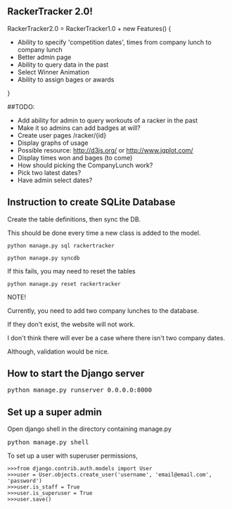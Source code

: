 ## RackerTracker 2.0!
RackerTracker2.0 = RackerTracker1.0 + new Features() {
* Ability to specify 'competition dates', times from company lunch to company lunch
* Better admin page
 * Ability to query data in the past
 * Select Winner Animation
 * Ability to assign bages or awards

}

##TODO:
* Add ability for admin to query workouts of a racker in the past
 * Make it so admins can add badges at will?
* Create user pages /racker/{id}
 * Display graphs of usage 
  * Possible resource: http://d3js.org/ or http://www.jqplot.com/
 * Display times won and bages (to come)
* How should picking the CompanyLunch work?
 * Pick two latest dates?
 * Have admin select dates?

## Instruction to create SQLite Database

Create the table definitions, then sync the DB.

This should be done every time a new class is added to the model.

<pre><code>python manage.py sql rackertracker

python manage.py syncdb</code></pre>

If this fails, you may need to reset the tables

<pre><code>python manage.py reset rackertracker</code></pre>

NOTE!

Currently, you need to add two company lunches to the database.

If they don't exist, the website will not work.

I don't think there will ever be a case where there isn't two company dates.

Although, validation would be nice.

## How to start the Django server

<pre>python manage.py runserver 0.0.0.0:8000</pre>

## Set up a super admin

Open django shell in the directory containing manage.py

<pre>python manage.py shell</pre>

To set up a user with superuser permissions,

<pre><code>>>>from django.contrib.auth.models import User
>>>user = User.objects.create_user('username', 'email@email.com', 'password')
>>>user.is_staff = True
>>>user.is_superuser = True
>>>user.save()</code></pre>
     
